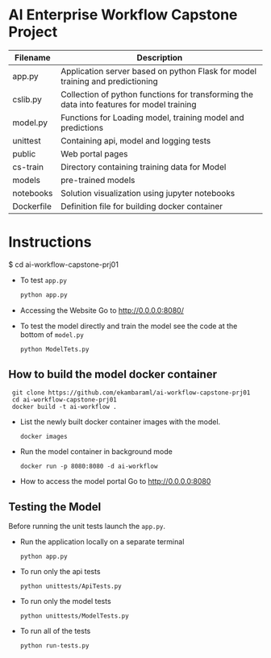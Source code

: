 # AI Enterprise Workflow Capstone Project


| Filename |Description |
| --- | --- |
| app.py | Application server based on python Flask for model training and predictioning |
| cslib.py | Collection of python functions for transforming the data into features for model training |
| model.py | Functions for Loading model, training model and predictions |
| unittest| Containing api, model and logging tests |
| public | Web portal pages |
| cs-train | Directory containing training data for Model|
| models | pre-trained models |
| notebooks | Solution visualization using jupyter notebooks |
| Dockerfile| Definition file for building docker container|



# Instructions

$ cd ai-workflow-capstone-prj01

* To test `app.py`
    ```bash
    python app.py
    ```

* Accessing the Website
  Go to http://0.0.0.0:8080/ 
  
    
* To test the model directly and train the model see the code at the bottom of `model.py`
    ```bash
    python ModelTets.py
    ```


## How to build the model docker container

```
 git clone https://github.com/ekambaraml/ai-workflow-capstone-prj01
 cd ai-workflow-capstone-prj01
 docker build -t ai-workflow .
```

* List the newly built docker container images with the model.
    ```
    docker images
    ```
* Run the model container in background mode
    ```
    docker run -p 8080:8080 -d ai-workflow
    ```

* How to access the model portal
    Go to http://0.0.0.0:8080


## Testing the Model
Before running the unit tests launch the `app.py`.

* Run the application locally on a separate terminal
  ```
  python app.py
  ```

* To run only the api tests
    ```
    python unittests/ApiTests.py
    ```

* To run only the model tests
    ```
    python unittests/ModelTests.py
    ```

* To run all of the tests
    ```
    python run-tests.py
    ```

